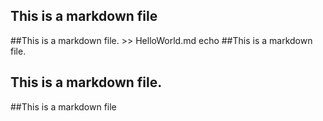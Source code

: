 ## This is a markdown file
##This is a markdown file. >> HelloWorld.md
echo ##This is a markdown file.
## This is a markdown file.
##This is a markdown file
